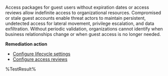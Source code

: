 Access packages for guest users without expiration dates or access reviews allow indefinite access to organizational resources. Compromised or stale guest accounts enable threat actors to maintain persistent, undetected access for lateral movement, privilege escalation, and data exfiltration. Without periodic validation, organizations cannot identify when business relationships change or when guest access is no longer needed. 

**Remediation action**

- [Configure lifecycle settings](https://learn.microsoft.com/entra/id-governance/entitlement-management-access-package-lifecycle-policy?wt.mc_id=zerotrustrecommendations_automation_content_cnl_csasci)
- [Configure access reviews](https://learn.microsoft.com/entra/id-governance/entitlement-management-access-reviews-create?wt.mc_id=zerotrustrecommendations_automation_content_cnl_csasci)
<!--- Results --->
%TestResult%

